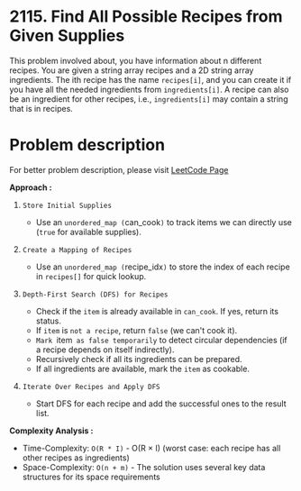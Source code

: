 # 2115. Find All Possible Recipes from Given Supplies

This problem involved about, you have information about n different recipes. You are given a string array recipes and a 2D string array ingredients. The ith recipe has the name `recipes[i]`, and you can create it if you have all the needed ingredients from `ingredients[i]`. A recipe can also be an ingredient for other recipes, i.e., `ingredients[i]` may contain a string that is in recipes.

# Problem description

For better problem description, please visit [LeetCode Page](https://leetcode.com/problems/find-all-possible-recipes-from-given-supplies/description)

**Approach :**<br/>

1. `Store Initial Supplies`

    - Use an `unordered_map (`can_cook`)` to track items we can directly use (`true` for available supplies).

2. `Create a Mapping of Recipes`

    - Use an `unordered_map (`recipe_idx`)` to store the index of each recipe in `recipes[]` for quick lookup.

3. `Depth-First Search (DFS) for Recipes`

    - Check if the `item` is already available in `can_cook`. If yes, return its status.
    - If `item` is `not a recipe`, return `false` (we can't cook it).
    - `Mark `item` as false temporarily` to detect circular dependencies (if a recipe depends on itself indirectly).
    - Recursively check if all its ingredients can be prepared.
    - If all ingredients are available, mark the `item` as cookable.

4. `Iterate Over Recipes and Apply DFS`
    - Start DFS for each recipe and add the successful ones to the result list.

**Complexity Analysis :**<br/>

-   Time-Complexity: `O(R * I)` - O(R × I) (worst case: each recipe has all other recipes as ingredients)
-   Space-Complexity: `O(n + m)` - The solution uses several key data structures for its space requirements
